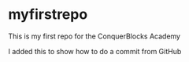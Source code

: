 # myfirstrepo
This is my first repo for the ConquerBlocks Academy

I added this to show how to do a commit from GitHub
